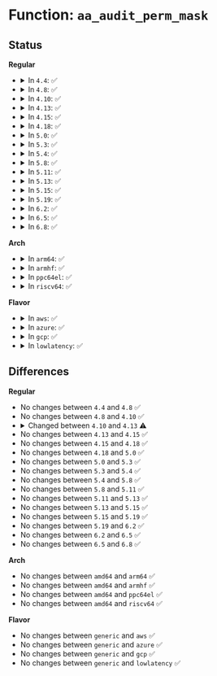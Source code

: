 # Function: <code>aa_audit_perm_mask</code>

## Status
<b>Regular</b>
<ul>
<li>
<details>
<summary>In <code>4.4</code>: ✅</summary>

```c
void aa_audit_perm_mask(struct audit_buffer *ab, u32 mask, const char *chrs, u32 chrsmask, const char **names, u32 namesmask);
```

**Collision:** Unique Global

**Inline:** No

**Transformation:** False

**Instances:**

```
In security/apparmor/lib.c (ffffffff81378740)
Location: security/apparmor/lib.c:257
Inline: False
Direct callers:
  - security/apparmor/lib.c:aa_audit_perms_cb
  - security/apparmor/lib.c:aa_audit_perms_cb
  - security/apparmor/net.c:audit_net_cb
  - security/apparmor/net.c:audit_net_cb
```
**Symbols:**

```
ffffffff81378740-ffffffff81378849: aa_audit_perm_mask (STB_GLOBAL)
```
</details>
</li>
<li>
<details>
<summary>In <code>4.8</code>: ✅</summary>

```c
void aa_audit_perm_mask(struct audit_buffer *ab, u32 mask, const char *chrs, u32 chrsmask, const char **names, u32 namesmask);
```

**Collision:** Unique Global

**Inline:** No

**Transformation:** False

**Instances:**

```
In security/apparmor/lib.c (ffffffff813b14a0)
Location: security/apparmor/lib.c:257
Inline: False
Direct callers:
  - security/apparmor/lib.c:aa_audit_perms_cb
  - security/apparmor/lib.c:aa_audit_perms_cb
  - security/apparmor/net.c:audit_net_cb
  - security/apparmor/net.c:audit_net_cb
```
**Symbols:**

```
ffffffff813b14a0-ffffffff813b159f: aa_audit_perm_mask (STB_GLOBAL)
```
</details>
</li>
<li>
<details>
<summary>In <code>4.10</code>: ✅</summary>

```c
void aa_audit_perm_mask(struct audit_buffer *ab, u32 mask, const char *chrs, u32 chrsmask, const char **names, u32 namesmask);
```

**Collision:** Unique Global

**Inline:** No

**Transformation:** False

**Instances:**

```
In security/apparmor/lib.c (ffffffff813c8660)
Location: security/apparmor/lib.c:257
Inline: False
Direct callers:
  - security/apparmor/lib.c:aa_audit_perms_cb
  - security/apparmor/lib.c:aa_audit_perms_cb
  - security/apparmor/net.c:audit_net_cb
  - security/apparmor/net.c:audit_net_cb
```
**Symbols:**

```
ffffffff813c8660-ffffffff813c875f: aa_audit_perm_mask (STB_GLOBAL)
```
</details>
</li>
<li>
<details>
<summary>In <code>4.13</code>: ✅</summary>

```c
void aa_audit_perm_mask(struct audit_buffer *ab, u32 mask, const char *chrs, u32 chrsmask, const const char * *names, u32 namesmask);
```

**Collision:** Unique Global

**Inline:** No

**Transformation:** False

**Instances:**

```
In security/apparmor/lib.c (ffffffff813dde10)
Location: security/apparmor/lib.c:232
Inline: False
Direct callers:
  - security/apparmor/lib.c:aa_audit_perms_cb
  - security/apparmor/lib.c:aa_audit_perms_cb
  - security/apparmor/net.c:audit_net_cb
  - security/apparmor/net.c:audit_net_cb
```
**Symbols:**

```
ffffffff813dde10-ffffffff813ddf0f: aa_audit_perm_mask (STB_GLOBAL)
```
</details>
</li>
<li>
<details>
<summary>In <code>4.15</code>: ✅</summary>

```c
void aa_audit_perm_mask(struct audit_buffer *ab, u32 mask, const char *chrs, u32 chrsmask, const const char * *names, u32 namesmask);
```

**Collision:** Unique Global

**Inline:** No

**Transformation:** False

**Instances:**

```
In security/apparmor/lib.c (ffffffff814047b0)
Location: security/apparmor/lib.c:232
Inline: False
Direct callers:
  - security/apparmor/lib.c:aa_audit_perms_cb
  - security/apparmor/lib.c:aa_audit_perms_cb
  - security/apparmor/net.c:audit_net_cb
  - security/apparmor/net.c:audit_net_cb
```
**Symbols:**

```
ffffffff814047b0-ffffffff814048af: aa_audit_perm_mask (STB_GLOBAL)
```
</details>
</li>
<li>
<details>
<summary>In <code>4.18</code>: ✅</summary>

```c
void aa_audit_perm_mask(struct audit_buffer *ab, u32 mask, const char *chrs, u32 chrsmask, const const char * *names, u32 namesmask);
```

**Collision:** Unique Global

**Inline:** No

**Transformation:** False

**Instances:**

```
In security/apparmor/lib.c (ffffffff81435860)
Location: security/apparmor/lib.c:232
Inline: False
Direct callers:
  - security/apparmor/lib.c:aa_audit_perms_cb
  - security/apparmor/lib.c:aa_audit_perms_cb
  - security/apparmor/net.c:audit_net_cb
  - security/apparmor/net.c:audit_net_cb
```
**Symbols:**

```
ffffffff81435860-ffffffff8143595f: aa_audit_perm_mask (STB_GLOBAL)
```
</details>
</li>
<li>
<details>
<summary>In <code>5.0</code>: ✅</summary>

```c
void aa_audit_perm_mask(struct audit_buffer *ab, u32 mask, const char *chrs, u32 chrsmask, const const char * *names, u32 namesmask);
```

**Collision:** Unique Global

**Inline:** No

**Transformation:** False

**Instances:**

```
In security/apparmor/lib.c (ffffffff81452490)
Location: security/apparmor/lib.c:243
Inline: False
Direct callers:
  - security/apparmor/lib.c:aa_audit_perms_cb
  - security/apparmor/lib.c:aa_audit_perms_cb
  - security/apparmor/net.c:audit_net_cb
  - security/apparmor/net.c:audit_net_cb
```
**Symbols:**

```
ffffffff81452490-ffffffff81452571: aa_audit_perm_mask (STB_GLOBAL)
```
</details>
</li>
<li>
<details>
<summary>In <code>5.3</code>: ✅</summary>

```c
void aa_audit_perm_mask(struct audit_buffer *ab, u32 mask, const char *chrs, u32 chrsmask, const const char * *names, u32 namesmask);
```

**Collision:** Unique Global

**Inline:** No

**Transformation:** False

**Instances:**

```
In security/apparmor/lib.c (ffffffff8147fe50)
Location: security/apparmor/lib.c:239
Inline: False
Direct callers:
  - security/apparmor/lib.c:aa_audit_perms_cb
  - security/apparmor/lib.c:aa_audit_perms_cb
  - security/apparmor/net.c:audit_net_cb
  - security/apparmor/net.c:audit_net_cb
```
**Symbols:**

```
ffffffff8147fe50-ffffffff8147ff31: aa_audit_perm_mask (STB_GLOBAL)
```
</details>
</li>
<li>
<details>
<summary>In <code>5.4</code>: ✅</summary>

```c
void aa_audit_perm_mask(struct audit_buffer *ab, u32 mask, const char *chrs, u32 chrsmask, const const char * *names, u32 namesmask);
```

**Collision:** Unique Global

**Inline:** No

**Transformation:** False

**Instances:**

```
In security/apparmor/lib.c (ffffffff81499b50)
Location: security/apparmor/lib.c:239
Inline: False
Direct callers:
  - security/apparmor/lib.c:aa_audit_perms_cb
  - security/apparmor/lib.c:aa_audit_perms_cb
  - security/apparmor/net.c:audit_net_cb
  - security/apparmor/net.c:audit_net_cb
```
**Symbols:**

```
ffffffff81499b50-ffffffff81499c31: aa_audit_perm_mask (STB_GLOBAL)
```
</details>
</li>
<li>
<details>
<summary>In <code>5.8</code>: ✅</summary>

```c
void aa_audit_perm_mask(struct audit_buffer *ab, u32 mask, const char *chrs, u32 chrsmask, const const char * *names, u32 namesmask);
```

**Collision:** Unique Global

**Inline:** No

**Transformation:** False

**Instances:**

```
In security/apparmor/lib.c (ffffffff814f2240)
Location: security/apparmor/lib.c:239
Inline: False
Direct callers:
  - security/apparmor/lib.c:aa_audit_perms_cb
  - security/apparmor/lib.c:aa_audit_perms_cb
  - security/apparmor/net.c:audit_net_cb
  - security/apparmor/net.c:audit_net_cb
```
**Symbols:**

```
ffffffff814f2240-ffffffff814f2381: aa_audit_perm_mask (STB_GLOBAL)
```
</details>
</li>
<li>
<details>
<summary>In <code>5.11</code>: ✅</summary>

```c
void aa_audit_perm_mask(struct audit_buffer *ab, u32 mask, const char *chrs, u32 chrsmask, const const char * *names, u32 namesmask);
```

**Collision:** Unique Global

**Inline:** No

**Transformation:** False

**Instances:**

```
In security/apparmor/lib.c (ffffffff8150f440)
Location: security/apparmor/lib.c:239
Inline: False
Direct callers:
  - security/apparmor/lib.c:aa_audit_perms_cb
  - security/apparmor/lib.c:aa_audit_perms_cb
  - security/apparmor/net.c:audit_net_cb
  - security/apparmor/net.c:audit_net_cb
```
**Symbols:**

```
ffffffff8150f440-ffffffff8150f581: aa_audit_perm_mask (STB_GLOBAL)
```
</details>
</li>
<li>
<details>
<summary>In <code>5.13</code>: ✅</summary>

```c
void aa_audit_perm_mask(struct audit_buffer *ab, u32 mask, const char *chrs, u32 chrsmask, const const char * *names, u32 namesmask);
```

**Collision:** Unique Global

**Inline:** No

**Transformation:** False

**Instances:**

```
In security/apparmor/lib.c (ffffffff81515e30)
Location: security/apparmor/lib.c:239
Inline: False
Direct callers:
  - security/apparmor/lib.c:aa_audit_perms_cb
  - security/apparmor/lib.c:aa_audit_perms_cb
  - security/apparmor/net.c:audit_net_cb
  - security/apparmor/net.c:audit_net_cb
```
**Symbols:**

```
ffffffff81515e30-ffffffff81515f6e: aa_audit_perm_mask (STB_GLOBAL)
```
</details>
</li>
<li>
<details>
<summary>In <code>5.15</code>: ✅</summary>

```c
void aa_audit_perm_mask(struct audit_buffer *ab, u32 mask, const char *chrs, u32 chrsmask, const const char * *names, u32 namesmask);
```

**Collision:** Unique Global

**Inline:** No

**Transformation:** False

**Instances:**

```
In security/apparmor/lib.c (ffffffff81573e30)
Location: security/apparmor/lib.c:239
Inline: False
Direct callers:
  - security/apparmor/lib.c:aa_audit_perms_cb
  - security/apparmor/lib.c:aa_audit_perms_cb
  - security/apparmor/net.c:audit_net_cb
  - security/apparmor/net.c:audit_net_cb
```
**Symbols:**

```
ffffffff81573e30-ffffffff81573f6e: aa_audit_perm_mask (STB_GLOBAL)
```
</details>
</li>
<li>
<details>
<summary>In <code>5.19</code>: ✅</summary>

```c
void aa_audit_perm_mask(struct audit_buffer *ab, u32 mask, const char *chrs, u32 chrsmask, const const char * *names, u32 namesmask);
```

**Collision:** Unique Global

**Inline:** No

**Transformation:** False

**Instances:**

```
In security/apparmor/lib.c (ffffffff81611770)
Location: security/apparmor/lib.c:258
Inline: False
Direct callers:
  - security/apparmor/lib.c:aa_audit_perms
  - security/apparmor/lib.c:aa_audit_perms
  - security/apparmor/net.c:audit_net_cb
  - security/apparmor/net.c:audit_net_cb
```
**Symbols:**

```
ffffffff81611770-ffffffff816118e1: aa_audit_perm_mask (STB_GLOBAL)
```
</details>
</li>
<li>
<details>
<summary>In <code>6.2</code>: ✅</summary>

```c
void aa_audit_perm_mask(struct audit_buffer *ab, u32 mask, const char *chrs, u32 chrsmask, const const char * *names, u32 namesmask);
```

**Collision:** Unique Global

**Inline:** No

**Transformation:** False

**Instances:**

```
In security/apparmor/lib.c (ffffffff816c4450)
Location: security/apparmor/lib.c:350
Inline: False
Direct callers:
  - security/apparmor/lib.c:aa_audit_perms
  - security/apparmor/lib.c:aa_audit_perms
  - security/apparmor/net.c:audit_net_cb
  - security/apparmor/net.c:audit_net_cb
```
**Symbols:**

```
ffffffff816c4450-ffffffff816c45c1: aa_audit_perm_mask (STB_GLOBAL)
```
</details>
</li>
<li>
<details>
<summary>In <code>6.5</code>: ✅</summary>

```c
void aa_audit_perm_mask(struct audit_buffer *ab, u32 mask, const char *chrs, u32 chrsmask, const const char * *names, u32 namesmask);
```

**Collision:** Unique Global

**Inline:** No

**Transformation:** False

**Instances:**

```
In security/apparmor/lib.c (ffffffff816fd020)
Location: security/apparmor/lib.c:350
Inline: False
Direct callers:
  - security/apparmor/lib.c:aa_audit_perms
  - security/apparmor/lib.c:aa_audit_perms
  - security/apparmor/net.c:audit_net_cb
  - security/apparmor/net.c:audit_net_cb
```
**Symbols:**

```
ffffffff816fd020-ffffffff816fd191: aa_audit_perm_mask (STB_GLOBAL)
```
</details>
</li>
<li>
<details>
<summary>In <code>6.8</code>: ✅</summary>

```c
void aa_audit_perm_mask(struct audit_buffer *ab, u32 mask, const char *chrs, u32 chrsmask, const const char * *names, u32 namesmask);
```

**Collision:** Unique Global

**Inline:** No

**Transformation:** False

**Instances:**

```
In security/apparmor/lib.c (ffffffff8173a580)
Location: security/apparmor/lib.c:352
Inline: False
Direct callers:
  - security/apparmor/lib.c:aa_audit_perms
  - security/apparmor/lib.c:aa_audit_perms
  - security/apparmor/net.c:audit_net_cb
  - security/apparmor/net.c:audit_net_cb
```
**Symbols:**

```
ffffffff8173a580-ffffffff8173a6f1: aa_audit_perm_mask (STB_GLOBAL)
```
</details>
</li>
</ul>
<b>Arch</b>
<ul>
<li>
<details>
<summary>In <code>arm64</code>: ✅</summary>

```c
void aa_audit_perm_mask(struct audit_buffer *ab, u32 mask, const char *chrs, u32 chrsmask, const const char * *names, u32 namesmask);
```

**Collision:** Unique Global

**Inline:** No

**Transformation:** False

**Instances:**

```
In security/apparmor/lib.c (ffff80001058f9b8)
Location: security/apparmor/lib.c:239
Inline: False
Direct callers:
  - security/apparmor/lib.c:aa_audit_perms_cb
  - security/apparmor/lib.c:aa_audit_perms_cb
  - security/apparmor/net.c:audit_net_cb
  - security/apparmor/net.c:audit_net_cb
```
**Symbols:**

```
ffff80001058f9b8-ffff80001058fac0: aa_audit_perm_mask (STB_GLOBAL)
```
</details>
</li>
<li>
<details>
<summary>In <code>armhf</code>: ✅</summary>

```c
void aa_audit_perm_mask(struct audit_buffer *ab, u32 mask, const char *chrs, u32 chrsmask, const const char * *names, u32 namesmask);
```

**Collision:** Unique Global

**Inline:** No

**Transformation:** False

**Instances:**

```
In security/apparmor/lib.c (c074077c)
Location: security/apparmor/lib.c:239
Inline: False
Direct callers:
  - security/apparmor/lib.c:aa_audit_perms_cb
  - security/apparmor/lib.c:aa_audit_perms_cb
  - security/apparmor/net.c:audit_net_cb
  - security/apparmor/net.c:audit_net_cb
```
**Symbols:**

```
c074077c-c0740888: aa_audit_perm_mask (STB_GLOBAL)
```
</details>
</li>
<li>
<details>
<summary>In <code>ppc64el</code>: ✅</summary>

```c
void aa_audit_perm_mask(struct audit_buffer *ab, u32 mask, const char *chrs, u32 chrsmask, const const char * *names, u32 namesmask);
```

**Collision:** Unique Global

**Inline:** No

**Transformation:** False

**Instances:**

```
In security/apparmor/lib.c (c000000000702db0)
Location: security/apparmor/lib.c:239
Inline: False
Direct callers:
  - security/apparmor/lib.c:aa_audit_perms_cb
  - security/apparmor/lib.c:aa_audit_perms_cb
  - security/apparmor/net.c:audit_net_cb
  - security/apparmor/net.c:audit_net_cb
```
**Symbols:**

```
c000000000702db0-c000000000702f18: aa_audit_perm_mask (STB_GLOBAL)
```
</details>
</li>
<li>
<details>
<summary>In <code>riscv64</code>: ✅</summary>

```c
void aa_audit_perm_mask(struct audit_buffer *ab, u32 mask, const char *chrs, u32 chrsmask, const const char * *names, u32 namesmask);
```

**Collision:** Unique Global

**Inline:** No

**Transformation:** False

**Instances:**

```
In security/apparmor/lib.c (ffffffe0003dd5f8)
Location: security/apparmor/lib.c:239
Inline: False
Direct callers:
  - security/apparmor/lib.c:aa_audit_perms_cb
  - security/apparmor/lib.c:aa_audit_perms_cb
  - security/apparmor/net.c:audit_net_cb
  - security/apparmor/net.c:audit_net_cb
```
**Symbols:**

```
ffffffe0003dd5f8-ffffffe0003dd6c8: aa_audit_perm_mask (STB_GLOBAL)
```
</details>
</li>
</ul>
<b>Flavor</b>
<ul>
<li>
<details>
<summary>In <code>aws</code>: ✅</summary>

```c
void aa_audit_perm_mask(struct audit_buffer *ab, u32 mask, const char *chrs, u32 chrsmask, const const char * *names, u32 namesmask);
```

**Collision:** Unique Global

**Inline:** No

**Transformation:** False

**Instances:**

```
In security/apparmor/lib.c (ffffffff81492130)
Location: security/apparmor/lib.c:239
Inline: False
Direct callers:
  - security/apparmor/lib.c:aa_audit_perms_cb
  - security/apparmor/lib.c:aa_audit_perms_cb
  - security/apparmor/net.c:audit_net_cb
  - security/apparmor/net.c:audit_net_cb
```
**Symbols:**

```
ffffffff81492130-ffffffff81492211: aa_audit_perm_mask (STB_GLOBAL)
```
</details>
</li>
<li>
<details>
<summary>In <code>azure</code>: ✅</summary>

```c
void aa_audit_perm_mask(struct audit_buffer *ab, u32 mask, const char *chrs, u32 chrsmask, const const char * *names, u32 namesmask);
```

**Collision:** Unique Global

**Inline:** No

**Transformation:** False

**Instances:**

```
In security/apparmor/lib.c (ffffffff81482b50)
Location: security/apparmor/lib.c:239
Inline: False
Direct callers:
  - security/apparmor/lib.c:aa_audit_perms_cb
  - security/apparmor/lib.c:aa_audit_perms_cb
  - security/apparmor/net.c:audit_net_cb
  - security/apparmor/net.c:audit_net_cb
```
**Symbols:**

```
ffffffff81482b50-ffffffff81482c31: aa_audit_perm_mask (STB_GLOBAL)
```
</details>
</li>
<li>
<details>
<summary>In <code>gcp</code>: ✅</summary>

```c
void aa_audit_perm_mask(struct audit_buffer *ab, u32 mask, const char *chrs, u32 chrsmask, const const char * *names, u32 namesmask);
```

**Collision:** Unique Global

**Inline:** No

**Transformation:** False

**Instances:**

```
In security/apparmor/lib.c (ffffffff8148e1d0)
Location: security/apparmor/lib.c:239
Inline: False
Direct callers:
  - security/apparmor/lib.c:aa_audit_perms_cb
  - security/apparmor/lib.c:aa_audit_perms_cb
  - security/apparmor/net.c:audit_net_cb
  - security/apparmor/net.c:audit_net_cb
```
**Symbols:**

```
ffffffff8148e1d0-ffffffff8148e2b1: aa_audit_perm_mask (STB_GLOBAL)
```
</details>
</li>
<li>
<details>
<summary>In <code>lowlatency</code>: ✅</summary>

```c
void aa_audit_perm_mask(struct audit_buffer *ab, u32 mask, const char *chrs, u32 chrsmask, const const char * *names, u32 namesmask);
```

**Collision:** Unique Global

**Inline:** No

**Transformation:** False

**Instances:**

```
In security/apparmor/lib.c (ffffffff814a60e0)
Location: security/apparmor/lib.c:239
Inline: False
Direct callers:
  - security/apparmor/lib.c:aa_audit_perms_cb
  - security/apparmor/lib.c:aa_audit_perms_cb
  - security/apparmor/net.c:audit_net_cb
  - security/apparmor/net.c:audit_net_cb
```
**Symbols:**

```
ffffffff814a60e0-ffffffff814a61c1: aa_audit_perm_mask (STB_GLOBAL)
```
</details>
</li>
</ul>

## Differences
<b>Regular</b>
<ul>
<li>
No changes between <code>4.4</code> and <code>4.8</code> ✅
</li>
<li>
No changes between <code>4.8</code> and <code>4.10</code> ✅
</li>
<li>
<details>
<summary>Changed between <code>4.10</code> and <code>4.13</code> ⚠️</summary>
<ul>
<li>
<b>Param type changed. </b>
<code>const char **names</code> ➡️ <code>const const char * *names</code>
</li>
</ul>
</details>
</li>
<li>
No changes between <code>4.13</code> and <code>4.15</code> ✅
</li>
<li>
No changes between <code>4.15</code> and <code>4.18</code> ✅
</li>
<li>
No changes between <code>4.18</code> and <code>5.0</code> ✅
</li>
<li>
No changes between <code>5.0</code> and <code>5.3</code> ✅
</li>
<li>
No changes between <code>5.3</code> and <code>5.4</code> ✅
</li>
<li>
No changes between <code>5.4</code> and <code>5.8</code> ✅
</li>
<li>
No changes between <code>5.8</code> and <code>5.11</code> ✅
</li>
<li>
No changes between <code>5.11</code> and <code>5.13</code> ✅
</li>
<li>
No changes between <code>5.13</code> and <code>5.15</code> ✅
</li>
<li>
No changes between <code>5.15</code> and <code>5.19</code> ✅
</li>
<li>
No changes between <code>5.19</code> and <code>6.2</code> ✅
</li>
<li>
No changes between <code>6.2</code> and <code>6.5</code> ✅
</li>
<li>
No changes between <code>6.5</code> and <code>6.8</code> ✅
</li>
</ul>
<b>Arch</b>
<ul>
<li>
No changes between <code>amd64</code> and <code>arm64</code> ✅
</li>
<li>
No changes between <code>amd64</code> and <code>armhf</code> ✅
</li>
<li>
No changes between <code>amd64</code> and <code>ppc64el</code> ✅
</li>
<li>
No changes between <code>amd64</code> and <code>riscv64</code> ✅
</li>
</ul>
<b>Flavor</b>
<ul>
<li>
No changes between <code>generic</code> and <code>aws</code> ✅
</li>
<li>
No changes between <code>generic</code> and <code>azure</code> ✅
</li>
<li>
No changes between <code>generic</code> and <code>gcp</code> ✅
</li>
<li>
No changes between <code>generic</code> and <code>lowlatency</code> ✅
</li>
</ul>
